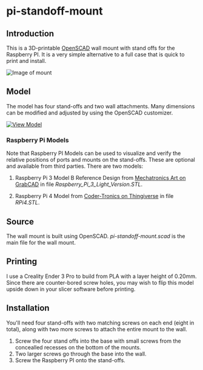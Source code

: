 # pi-standoff-mount

## Introduction

This is a 3D-printable [OpenSCAD](https://openscad.org/) wall mount with stand offs for the Raspberry PI. It is a very simple alternative to a full case that is quick to print and install.

![Image of mount](../media/media/mount-view.jpg?raw=true)

## Model

The model has four stand-offs and two wall attachments. Many dimensions can be modified and adjusted by using the OpenSCAD customizer.

[![View Model](../media/media/pi-standoff-mount.icon.png)](../media/media/pi-standoff-mount.stl "View Model of PI Standoff Mount")

### Raspberry Pi Models

Note that Raspberry PI Models can be used to visualize and verify the relative positions of ports and mounts on the stand-offs. These are optional and available from third parties. There are two models:

1. Raspberry Pi 3 Model B Reference Design from [Mechatronics Art on GrabCAD](https://grabcad.com/library/raspberry-pi-3-reference-design-model-b-rpi-raspberrypi-raspberry-pi-1) in file _Raspberry_Pi_3_Light_Version.STL_.

2. Raspberry Pi 4 Model from [Coder-Tronics on Thingiverse](https://www.thingiverse.com/thing:3732868) in file _RPi4.STL_.
 
## Source

The wall mount is built using OpenSCAD. _pi-standoff-mount.scad_ is the main file for the wall mount.

## Printing

I use a Creality Ender 3 Pro to build from PLA with a layer height of 0.20mm. Since there are counter-bored screw holes, you may wish to flip this model upside down in your slicer software before printing.

## Installation

You'll need four stand-offs with two matching screws on each end (eight in total), along with two more screws to attach the entire mount to the wall.  

1. Screw the four stand offs into the base with small screws from the concealled recesses on the bottom of the mounts.
2. Two larger screws go through the base into the wall.
3. Screw the Raspberry PI onto the stand-offs.
